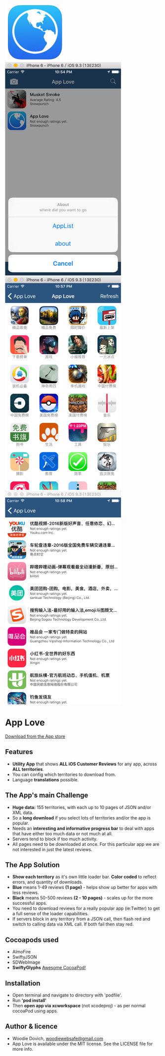 ![alt tag](https://github.com/snowpunch/AppLove/blob/master/apploveicon.png?raw=true) 
![alt tag](https://github.com/qianyu09/AppLove/blob/master/0.png?raw=true) 
![alt tag](https://github.com/qianyu09/AppLove/blob/master/1.png?raw=true) 
![alt tag](https://github.com/qianyu09/AppLove/blob/master/2.png?raw=true) 
# App Love

[Download from the App store](https://itunes.apple.com/us/app/app-love/id1099336831?mt=8)


## Features
- **Utility App** that shows **ALL iOS Customer Reviews** for any app, across **ALL territories**.
- You can config which territories to download from.
- Language **translations** possible.

## The App's main Challenge
- **Huge data:**  155 territories, with each up to 10 pages of JSON and/or XML data. 
- So a **long download** if you select lots of territories and/or the app is popular.
- Needs an **interesting and informative progress bar** to deal with apps that have either too much data or not much at all.
- Servers tend to block if too much activity.
- All pages need to be downloaded at once. For this particular app we are not interested in just the latest reviews.

## The App Solution
- **Show each territory** as it's own little loader bar. **Color coded** to reflect errors, and quantity of downloads.
- **Blue** means 1-49 reviews **(1 page)** - helps show up better for apps with less reviews.
- **Black** means 50-500 reviews **(2 - 10 pages)** - scales up for the more successful apps.
- You need to download reviews for a really popular app (ie:Twitter) to get a full sense of the loader capabilities.
- If servers block in any territory from a JSON call, then flash red and switch to calling data via XML call. If both fail then stay red.
 
## Cocoapods used
- AlmoFire
- SwiftyJSON
- SDWebImage
- **SwiftyGlyphs** [Awesome CocoaPod!](https://github.com/snowpunch/SwiftyGlyphs)

## Installation

- Open terminal and navigate to directory with 'podfile'.
- Run **'pod install'**
- Then **open app via xcworkspace** (not xcodeproj) - as per normal cocoaPod using apps.

## Author & licence

- Woodie Dovich,  woodiewebsafe@gmail.com
- App Love is available under the MIT license. See the LICENSE file for more info.
